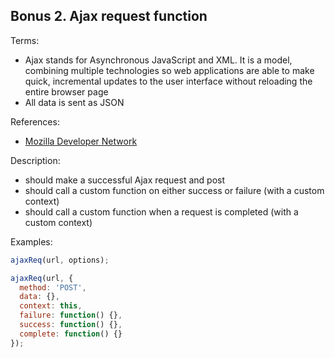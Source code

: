 ## Bonus 2. Ajax request function

Terms:

* Ajax stands for Asynchronous JavaScript and XML. It is a model, combining multiple technologies so web applications are able to make quick, incremental updates to the user interface without reloading the entire browser page
* All data is sent as JSON

References:

* [Mozilla Developer Network](https://developer.mozilla.org/en/docs/AJAX)

Description:

* should make a successful Ajax request and post
* should call a custom function on either success or failure (with a custom context)
* should call a custom function when a request is completed (with a custom context)

Examples:

```JavaScript
ajaxReq(url, options);

ajaxReq(url, {
  method: 'POST',
  data: {},
  context: this,
  failure: function() {},
  success: function() {},
  complete: function() {}
});
```
